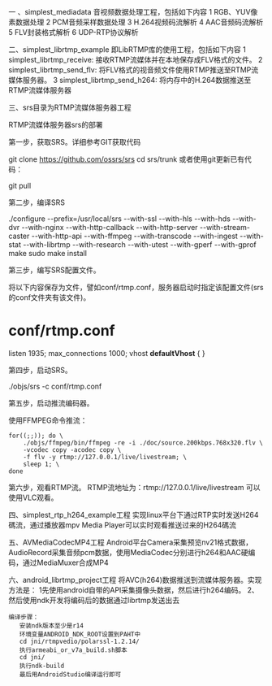 一 、simplest_mediadata 音视频数据处理工程，包括如下内容
   1 RGB、YUV像素数据处理
   2 PCM音频采样数据处理
   3 H.264视频码流解析
   4 AAC音频码流解析
   5 FLV封装格式解析
   6 UDP-RTP协议解析


二、simplest_librtmp_example 即LibRTMP库的使用工程，包括如下内容
   1 simplest_librtmp_receive: 接收RTMP流媒体并在本地保存成FLV格式的文件。
   2 simplest_librtmp_send_flv: 将FLV格式的视音频文件使用RTMP推送至RTMP流媒体服务器。
   3 simplest_librtmp_send_h264: 将内存中的H.264数据推送至RTMP流媒体服务器


三、srs目录为RTMP流媒体服务器工程

RTMP流媒体服务器srs的部署

第一步，获取SRS。详细参考GIT获取代码

git clone https://github.com/ossrs/srs
cd srs/trunk
或者使用git更新已有代码：

git pull

第二步，编译SRS

./configure --prefix=/usr/local/srs --with-ssl --with-hls --with-hds --with-dvr --with-nginx --with-http-callback --with-http-server --with-stream-caster --with-http-api --with-ffmpeg --with-transcode --with-ingest --with-stat --with-librtmp --with-research --with-utest --with-gperf --with-gprof
make
sudo make install

第三步，编写SRS配置文件。

将以下内容保存为文件，譬如conf/rtmp.conf，服务器启动时指定该配置文件(srs的conf文件夹有该文件)。

# conf/rtmp.conf
listen              1935;
max_connections     1000;
vhost __defaultVhost__ {
}

第四步，启动SRS。

./objs/srs -c conf/rtmp.conf

第五步，启动推流编码器。

使用FFMPEG命令推流：

    for((;;)); do \
        ./objs/ffmpeg/bin/ffmpeg -re -i ./doc/source.200kbps.768x320.flv \
        -vcodec copy -acodec copy \
        -f flv -y rtmp://127.0.0.1/live/livestream; \
        sleep 1; \
    done

第六步，观看RTMP流。
   RTMP流地址为：rtmp://127.0.0.1/live/livestream   可以使用VLC观看。



四、simplest_rtp_h264_example工程
    实现linux平台下通过RTP实时发送H264碼流，通过播放器mpv Media Player可以实时观看推送过来的H264碼流


五、AVMediaCodecMP4工程
    Android平台Camera采集预览nv21格式数据，AudioRecord采集音频pcm数据，使用MediaCodec分别进行h264和AAC硬编码，通过MediaMuxer合成MP4


六、android_librtmp_project工程
    将AVC(h264)数据推送到流媒体服务器。实现方法是：
	1先使用android自带的API采集摄像头数据，然后进行h264编码。
	2、然后使用ndk开发将编码后的数据通过librtmp发送出去

	编译步骤：
	   安装ndk版本至少是r14
	   环境变量ANDROID_NDK_ROOT设置到PAHT中
	   cd jni/rtmpvedio/polarssl-1.2.14/
	   执行armeabi_or_v7a_build.sh脚本
	   cd jni/
	   执行ndk-build
	   最后用AndroidStudio编译运行即可



